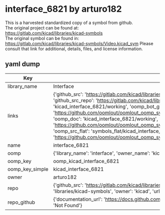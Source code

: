 # interface_6821 by arturo182  
This is a harvested standardized copy of a symbol from github.  
The original project can be found at:  
https://gitlab.com/kicad/libraries/kicad-symbols  
The original symbol can be found in:
https://gitlab.com/kicad/libraries/kicad-symbols/Video.kicad_sym
Please consult that link for additional, details, files, and license information.  
## yaml dump  
| Key | Value |  
| --- | --- |  
| library_name | Interface |  
| links | {'github_src': 'https://gitlab.com/kicad/libraries/kicad-symbols/Video.kicad_sym', 'github_src_repo': 'https://gitlab.com/kicad/libraries/kicad-symbols', 'oomp_bot': 'kicad_interface_6821/working', 'oomp_bot_github': 'https://github.com/oomlout/oomlout_oomp_symbol_bot/tree/main/kicad_interface_6821/working', 'oomp_doc': 'kicad_interface_6821/working', 'oomp_doc_github': 'https://github.com/oomlout/oomlout_oomp_symbol_doc/tree/main/kicad_interface_6821/working', 'oomp_src_flat': 'symbols_flat/kicad_interface_6821/working', 'oomp_src_flat_github': 'https://github.com/oomlout/oomlout_oomp_symbol_src/tree/main/kicad_interface_6821/working'} |  
| name | interface_6821 |  
| oomp | {'library_name': 'interface', 'owner_name': 'kicad', 'symbol_name': 'interface_6821'} |  
| oomp_key | oomp_kicad_interface_6821 |  
| oomp_key_simple | kicad_interface_6821 |  
| owner | arturo182 |  
| repo | {'github_src': 'https://gitlab.com/kicad/libraries/kicad-symbols/Video.kicad_sym', 'name': 'libraries/kicad-symbols', 'owner': 'kicad', 'url': 'https://gitlab.com/kicad/libraries/kicad-symbols'} |  
| repo_github | {'documentation_url': 'https://docs.github.com/rest/repos/repos#get-a-repository', 'message': 'Not Found'} |  

